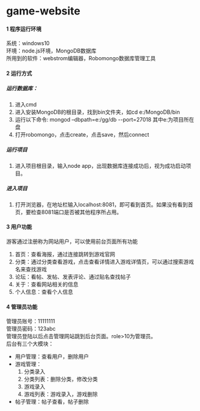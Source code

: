 # game-website

#### 1 程序运行环境
系统：windows10   
环境：node.js环境，MongoDB数据库   
所用到的软件：webstrom编辑器，Robomongo数据库管理工具

#### 2 运行方式
  ##### 运行数据库：   
  1. 进入cmd   
  2. 进入安装MongoDB的根目录，找到bin文件夹，如cd  e:/MongoDB/bin   
  3. 运行以下命令:  mongod –dbpath=e:/gg/db --port=27018        其中e:为项目所在盘   
  4.  打开robomongo，点击create，点击save，然后connect

  ##### 运行项目
  1. 进入项目根目录，输入node app，出现数据库连接成功后，视为成功启动项目。


   ##### 进入项目
  1. 打开浏览器，在地址栏输入localhost:8081，即可看到首页。如果没有看到首页，要检查8081端口是否被其他程序所占用。

#### 3 用户功能
游客通过注册称为网站用户，可以使用前台页面所有功能
1. 首页：查看海报，通过连接跳转到游戏官网  
2. 分类：通过分类查看游戏，点击查看详情进入游戏详情页，可以通过搜索游戏名来查找游戏  
3. 论坛：看帖、发帖、发表评论、通过贴名查找帖子  
4. 关于：查看网站相关的信息  
5. 个人信息：查看个人信息

#### 4 管理员功能
管理员账号：11111111  
管理员密码：123abc  
管理员登陆以后点击管理网站跳到后台页面。role>10为管理员。  
后台有三个大模块：  
+ 用户管理：查看用户，删除用户  
+ 游戏管理：    
  1. 分类录入  
  2. 分类列表：删除分类，修改分类  
  3. 游戏录入  
  4. 游戏列表：游戏录入，游戏删除  
+ 帖子管理：帖子查看，帖子删除
